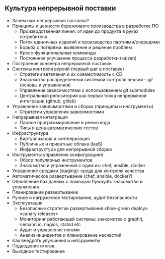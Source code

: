 ## Культура непрерывной поставки 

* Зачем нам непрерывная поставка?
* Принципы и ценности бережливого производства в разработке ПО
  * Производственная линия: от идеи до продукта в руках потребителя
  * Поток единичных изделий и производство партиями/очередями
  * Борьба с потерями: выявление и решение проблем
  * Кросс-функциональные комманды
  * Постоянное улучшение процесса разработки (kaizen)
* Построение конвеера непрерывной поставки
* Системы контроля версий (первый шаг в поставке)
  * Стратегии ветвления и их совместимость с CD
  * Знакомство распределенной системой контроля версий - *git* (основы и упражнения)
  * Управление зависимостями с использованием git submodules
  * Центральный репозиторий как первая точка непрерывной интеграции (github, gitlab)
* Управление зависимостями и сборка (принципы и инструменты)
  * Стратегии управления зависимостями
* Непрерывная интеграция
  * Парное программирование и ревью кода
  * Типы и цена автоматических тестов
* Инфраструктура
  * Виртуализация и контееризация
  * Публичные и приватные облака (IaaS)
  * Инфраструктура для непрерывной сборка
* Инструменты управления конфигурацией
  * Обзор популярных инструментов
  * Знакомство и упражнения с одим из: chef, ansible, docker
*  Управление средами (staging): среда для контроля качества
  * Автоматическое развертывание (chef, ansible, docker?)
  * Обновление баз данных с помощью flywaydb: знакомство и упражнения
  * Планирование развертывание
  * Ручное и нагрузочное тестирование, аудит безопасности
* Эксплуатация
  * Безопасные стратегии развертывания «blue-green deploy» «canary releases»
  * Мониторинг работающей системы: знакомство с graphit, riemann.io, nagios, statsd etc
  * Аудит и управление логами
  * Анализ инцидентов и планирование несчастий
* Как внедрять улучшения и интсрументы
* Подведение итогов
* Выходное тестирование

